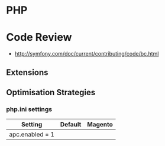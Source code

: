 # PHP

# Code Review
- http://symfony.com/doc/current/contributing/code/bc.html

## Extensions

## Optimisation Strategies 
### php.ini settings
| Setting         | Default | Magento |
|:---------------:|:-------:|:-------:|
| apc.enabled = 1 |
